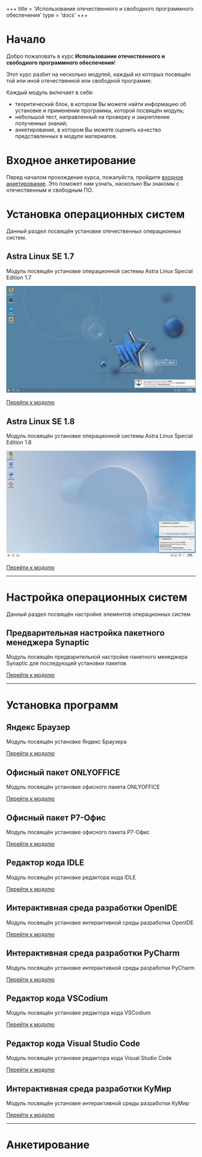 +++
title = 'Использование отечественного и свободного программного обеспечения'
type = 'docs'
+++

# Начало

Добро пожаловать в курс **Использование отечественного и свободного программного обеспечения**!

Этот курс разбит на несколько модулей, каждый из которых посвящён той или иной отечественной или свободной программе.

Каждый модуль включает в себя:
* теоретический блок, в котором Вы можете найти информацию об установке и применении программы, которой посвящён модуль;
* небольшой тест, направленный на проверку и закрепление полученных знаний;
* анкетирование, в котором Вы можете оценить качество представленных в модуле материалов.

# Входное анкетирование

Перед началом прохождения курса, пожалуйста, пройдите [входное анкетирование]().
Это поможет нам узнать, насколько Вы знакомы с отечественным и свободным ПО.

# Установка операционных систем

Данный раздел посвящён установке отечественных операционных систем.

## Astra Linux SE 1.7

Модуль посвящён установке операционной системы Astra Linux Special Edition 1.7

![Рабочий стол пользователя Astra Linux SE 1.7](./docs/alse-17/images/29-desktop.png)

[Перейти к модулю](./docs/alse-17)

## Astra Linux SE 1.8

Модуль посвящён установке операционной системы Astra Linux Special Edition 1.8

![Рабочий стол пользователя Astra Linux SE 1.8](./docs/alse-18/images/17-desktop.png)

[Перейти к модулю](./docs/alse-18)

---

# Настройка операционных систем

Данный раздел посвящён настройке элементов операционных систем

## Предварительная настройка пакетного менеджера Synaptic

Модуль посвящён предварительной настройке пакетного менеджера Synaptic для последующей установки пакетов

[Перейти к модулю](./docs/synaptic)

---

# Установка программ

## Яндекс Браузер

<!--![](docs/yandex-browser/images/yandex-browser-logo.svg)-->

Модуль посвящён установке Яндекс Браузера

[Перейти к модулю](./docs/yandex-browser)

## Офисный пакет ONLYOFFICE

Модуль посвящён установке офисного пакета ONLYOFFICE

[Перейти к модулю](./docs/onlyoffice)

## Офисный пакет Р7-Офис

Модуль посвящён установке офисного пакета Р7-Офис

[Перейти к модулю](./docs/r7-office)

## Редактор кода IDLE

Модуль посвящён установке редактора кода IDLE

[Перейти к модулю](./docs/idle)

## Интерактивная среда разработки OpenIDE

Модуль посвящён установке интерактивной среды разработки OpenIDE

[Перейти к модулю](./docs/openide)

## Интерактивная среда разработки PyCharm

Модуль посвящён установке интерактивной среды разработки PyCharm

[Перейти к модулю](./docs/pycharm)

## Редактор кода VSCodium

Модуль посвящён установке редактора кода VSCodium

[Перейти к модулю](./docs/vscodium)

## Редактор кода Visual Studio Code

Модуль посвящён установке редактора кода Visual Studio Code

[Перейти к модулю](./docs/vscode)

## Интерактивная среда разработки КуМир

Модуль посвящён установке интерактивной среды разработки КуМир

[Перейти к модулю](./docs/kumir)

---

# Анкетирование
